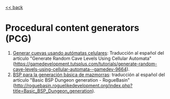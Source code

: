 
[<< back](README.md)

# Procedural content generators (PCG)

1. [Generar cuevas usando autómatas celulares](automata-celular.md): Traducción al español del artículo "Generate Random Cave Levels Using Cellular Automata"(https://gamedevelopment.tutsplus.com/tutorials/generate-random-cave-levels-using-cellular-automata--gamedev-9664).
1. [BSP para la generación básica de mazmorras](dungeon-bsp.md): traducción al español del artículo "Basic BSP Dungeon generation - RogueBasin"(http://roguebasin.roguelikedevelopment.org/index.php?title=Basic_BSP_Dungeon_generation).
